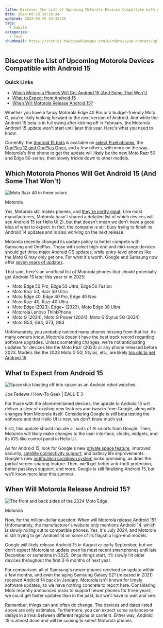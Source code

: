 ```yaml
---
title: Discover the List of Upcoming Motorola Devices Compatible with Android 15
date: 2024-08-28 14:58:24
updated: 2024-08-29 10:35:25
tags:
  - mobile
categories:
  - tech
thumbnail: https://static1.howtogeekimages.com/wordpress/wp-content/uploads/2024/07/some-motorola-phones.jpg
---
```


## Discover the List of Upcoming Motorola Devices Compatible with Android 15

### Quick Links

* [Which Motorola Phones Will Get Android 15 (And Some That Won't)](https://www.howtogeek.com/heres-which-motorola-phones-will-get-android-15/#which-motorola-phones-will-get-android-15-and-some-that-won-39-t)
* [What to Expect from Android 15](https://extra-support.techidaily.com/new-jokesterjigsaw-toolkit/)
* [When Will Motorola Release Android 15?](https://ai-driven-video-production.techidaily.com/new-2024-approved-edit-your-way-to-success-top-vlog-video-editing-software-free-and-paid/)

 Whether you have a fancy Motorola Edge 40 Pro or a budget-friendly Moto G, you're likely looking forward to the next version of Android. And while the Android 15 beta is in full swing after kicking off in February, the Motorola Android 15 update won't start until later this year. Here's what you need to know.

 Currently, the [Android 15 beta](https://screen-mirroring-recording.techidaily.com/updated-pinnacle-5-frame-timelapse-recorder-for-2024/) is available on [select Pixel phones](https://mondly-stories.techidaily.com/mondly-vr-multiplayer-the-future-of-language-learning-in-virtual-reality/), the [OnePlus 12 and OnePlus Open](https://community.oneplus.com/thread/1595803862105587712), and a few others, with more on the way. Motorola's first phone to get the update will likely be the new Moto Razr 50 and Edge 50-series, then slowly trickle down to other models.

##  Which Motorola Phones Will Get Android 15 (And Some That Won't)

![Moto Razr 40 in three colors](https://static1.howtogeekimages.com/wordpress/wp-content/uploads/2024/07/moto-razr-40.jpg) 

Motorola

 Yes, Motorola still makes phones, and [they're pretty great](https://unlock-android.techidaily.com/how-to-unlock-tecno-phantom-v-fold-pin-codepattern-lockpassword-by-drfone-android/). Like most manufacturers, Motorola hasn't shared a detailed list of which devices will see Android 15 (or Hello UI 2), but that doesn't mean we don't have a good idea of what to expect. In fact, the company is still busy trying to finish its Android 14 updates and is also working on the next release.

 Motorola recently changed its update policy to better compete with Samsung and OnePlus. Those with select high-end and mid-range devices should get three major Android OS updates, while entry-level phones like the Moto G may only get one. For what it's worth, Google and Samsung now offer [seven years of updates](https://video-content-creator.techidaily.com/new-in-2024-android-video-editors-for-chromebook-top-recommendations/).

 That said, here's an unofficial list of Motorola phones that should potentially get Android 15 later this year or in 2025:

* Moto Edge 50 Pro, Edge 50 Ultra, Edge 50 Fusion
* Moto Razr 50, Razr 50 Ultra
* Moto Edge 40, Edge 40 Pro, Edge 40 Neo
* Moto Razr 40, Razr 40 Ultra
* Moto Edge (2023), Edge+ (2023), Moto Edge 30 Ultra
* Motorola Lenovo ThinkPhone
* Moto G (2024), Moto G Power (2024), Moto G Stylus 5G (2024)
* Moto G54, G64, G73, G84

 Unfortunately, you probably noticed many phones missing from that list. As many owners know, Motorola doesn't have the best track record regarding software upgrades. Unless something changes, we're not anticipating updates for devices like the Moto Razr (2023) or any phone released before 2023\. Models like the 2023 Moto G 5G, Stylus, etc., are likely [too old to get Android 15](https://win-answers.techidaily.com/in-depth-strategies-to-overcome-teardown-malfunctions-expert-advice/).

##  What to Expect from Android 15

![Spaceship blasting off into space as an Android robot watches.](https://static1.howtogeekimages.com/wordpress/wp-content/uploads/2024/04/android-15-spaceship-blast-off-2.jpg) 

Joe Fedewa / How-To Geek | DALL-E 3

 For those with the aforementioned devices, the update to Android 15 will deliver a slew of exciting new features and tweaks from Google, along with changes from Motorola itself. Considering Google is still beta testing the software and that Hello UI is new, we don't know much yet.

 First, this update should include all sorts of AI smarts from Google. Then, Motorola will likely make changes to the user interface, clocks, widgets, and its iOS-like control panel in Hello UI.

 As for Android 15, look for Google's new [private space feature](https://easy-unlock-android.techidaily.com/a-complete-guide-to-oem-unlocking-on-nubia-red-magic-9-proplus-by-drfone-android/), improved security, [satellite connectivity support](https://tech-savvy.techidaily.com/identifying-fake-gpt-binco-coins-a-guide-to-recognizing-scams/), and battery life improvements. Google's new [notification cooldown system](https://win-amazing.techidaily.com/step-by-step-installation-hp-envy-5660-printer-software-get-yours-free/) looks promising, as does the partial screen-sharing feature. Then, we'll get better anti-theft protection, better passkeys support, and more. Google is still finalizing Android 15, but we'll know more later this summer.

##  When Will Motorola Release Android 15?

![The front and back sides of the 2024 Moto Edge.](https://static1.howtogeekimages.com/wordpress/wp-content/uploads/2024/06/2-1.jpg) 

Motorola

 Now, for the million-dollar question: When will Motorola release Android 15? Unfortunately, the manufacturer's website only mentions Android 14, which is slowly rolling out to compatible phones. Yes, it's July 2024, and Motorola is still trying to get Android 14 on some of its flagship high-end models.

 Google will likely release Android 15 in August or early September, but we don't expect Motorola to update even its most recent smartphones until late December or sometime in 2025\. Once things start, it'll slowly hit older devices throughout the first 3-6 months of next year.

 For comparison, all of Samsung's newer phones received an update within a few months, and even the aging Samsung Galaxy S21 (released in 2021) received Android 14 back in January. Motorola isn't known for timely software updates, so we have nothing concrete to report here. Considering Moto recently announced plans to support newer phones for three years, we could get faster updates than in the past, but we'll have to wait and see.

 Remember, things can and often do change. The devices and dates listed above are only estimates. Furthermore, you can expect some variances or delays in arrival between different regions or carriers. Either way, Android 15 is almost done and will be coming to select Motorola phones.

<ins class="adsbygoogle"
     style="display:block"
     data-ad-format="autorelaxed"
     data-ad-client="ca-pub-7571918770474297"
     data-ad-slot="1223367746"></ins>



<ins class="adsbygoogle"
     style="display:block"
     data-ad-client="ca-pub-7571918770474297"
     data-ad-slot="8358498916"
     data-ad-format="auto"
     data-full-width-responsive="true"></ins>
